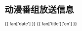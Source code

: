 <script setup>
import { ref } from 'vue'
import { ElTabs,ElTabPane,ElSkeleton,ElTag } from 'element-plus'
import 'element-plus/es/components/tabs/style/css'
import 'element-plus/es/components/tab-pane/style/css'
import 'element-plus/es/components/skeleton/style/css'
import 'element-plus/es/components/tag/style/css'

const bangumi_list = ref()

const w = ['一','二','三','四','五','六','日']

fetch('https://api.okmiku.com/bangumi_list', 
  {
    method : "POST",
    mode: 'no-cors',
  })
  .then(res => res.json())
  .then(data => {
    bangumi_list.value = data.data
  })
</script>

# 动漫番组放送信息

<el-skeleton :rows="10" animated  v-if="!bangumi_list"/>
<el-tabs v-else>
  <el-tab-pane :label="`周${day}`" v-for="day in w">
    <div v-for="fan in bangumi_list[day]">
      <el-tag effect="dark">{{ fan['date'] }}</el-tag>
      {{ fan['title']['cn'] }} 
    </div>
  </el-tab-pane>
</el-tabs>